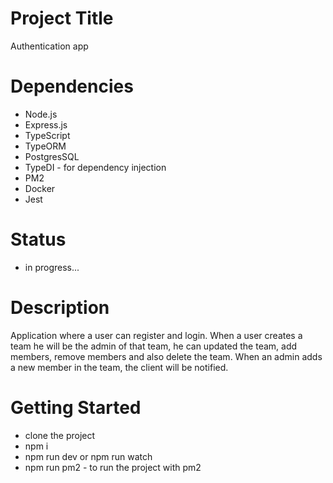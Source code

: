 # Project Title

Authentication app

# Dependencies

- Node.js
- Express.js
- TypeScript
- TypeORM
- PostgresSQL
- TypeDI - for dependency injection
- PM2
- Docker
- Jest

# Status

- in progress...

# Description

Application where a user can register and login.
When a user creates a team he will be the admin of that team, he can updated the team, add members, remove members and also delete the team.
When an admin adds a new member in the team, the client will be notified.

# Getting Started

- clone the project
- npm i
- npm run dev or npm run watch
- npm run pm2 - to run the project with pm2
